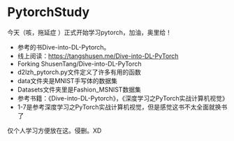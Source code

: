 # PytorchStudy

今天（咳，拖延症 ）正式开始学习pytorch，加油，奥里给！

- 参考的书Dive-into-DL-Pytorch。
- 线上阅读：https://tangshusen.me/Dive-into-DL-PyTorch
- Forking ShusenTang/Dive-into-DL-PyTorch
- d2lzh_pytorch.py文件定义了许多有用的函数
- data文件夹是MNIST手写体的数据集
- Datasets文件夹里是Fashion_MSNIST数据集
- 参考书籍：《Dive-into-DL-Pytorch》，《深度学习之PyTorch实战计算机视觉》
- 1-7是参考深度学习之PyTorch实战计算机视觉，但是感觉这书不太全面就换书了



仅个人学习方便放在这。侵删。XD





